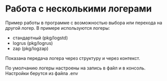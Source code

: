 # Работа с несколькими логерами

Пример работы в программе с возможностью выбора или перехода на другой логер.
В примере используются логеры:

- стандартный (pkg/logstd)
- logrus (pkg/logrus)
- zap  (pkg/logzap)

Показана передача логера через структуру и через контекст.

По умолчанию логеры настроены на запись в файл и в консоль.
Настройки берутся из файла .env
